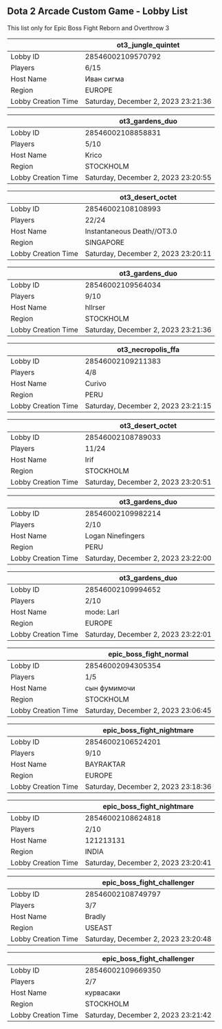 ## Dota 2 Arcade Custom Game - Lobby List

This list only for Epic Boss Fight Reborn and Overthrow 3

|  | ot3_jungle_quintet |
| ------ | ------ |
| Lobby ID | 28546002109570792 |
| Players | 6/15 |
| Host Name | Иван сигма |
| Region | EUROPE |
| Lobby Creation Time | Saturday, December 2, 2023 23:21:36 |


|  | ot3_gardens_duo |
| ------ | ------ |
| Lobby ID | 28546002108858831 |
| Players | 5/10 |
| Host Name | Krico |
| Region | STOCKHOLM |
| Lobby Creation Time | Saturday, December 2, 2023 23:20:55 |


|  | ot3_desert_octet |
| ------ | ------ |
| Lobby ID | 28546002108108993 |
| Players | 22/24 |
| Host Name | Instantaneous Death//OT3.0 |
| Region | SINGAPORE |
| Lobby Creation Time | Saturday, December 2, 2023 23:20:11 |


|  | ot3_gardens_duo |
| ------ | ------ |
| Lobby ID | 28546002109564034 |
| Players | 9/10 |
| Host Name | hllrser |
| Region | STOCKHOLM |
| Lobby Creation Time | Saturday, December 2, 2023 23:21:36 |


|  | ot3_necropolis_ffa |
| ------ | ------ |
| Lobby ID | 28546002109211383 |
| Players | 4/8 |
| Host Name | Curivo |
| Region | PERU |
| Lobby Creation Time | Saturday, December 2, 2023 23:21:15 |


|  | ot3_desert_octet |
| ------ | ------ |
| Lobby ID | 28546002108789033 |
| Players | 11/24 |
| Host Name | Irif |
| Region | STOCKHOLM |
| Lobby Creation Time | Saturday, December 2, 2023 23:20:51 |


|  | ot3_gardens_duo |
| ------ | ------ |
| Lobby ID | 28546002109982214 |
| Players | 2/10 |
| Host Name | Logan Ninefingers |
| Region | PERU |
| Lobby Creation Time | Saturday, December 2, 2023 23:22:00 |


|  | ot3_gardens_duo |
| ------ | ------ |
| Lobby ID | 28546002109994652 |
| Players | 2/10 |
| Host Name | mode: Larl |
| Region | EUROPE |
| Lobby Creation Time | Saturday, December 2, 2023 23:22:01 |


|  | epic_boss_fight_normal |
| ------ | ------ |
| Lobby ID | 28546002094305354 |
| Players | 1/5 |
| Host Name | сын фумимочи |
| Region | STOCKHOLM |
| Lobby Creation Time | Saturday, December 2, 2023 23:06:45 |


|  | epic_boss_fight_nightmare |
| ------ | ------ |
| Lobby ID | 28546002106524201 |
| Players | 9/10 |
| Host Name | BAYRAKTAR |
| Region | EUROPE |
| Lobby Creation Time | Saturday, December 2, 2023 23:18:36 |


|  | epic_boss_fight_nightmare |
| ------ | ------ |
| Lobby ID | 28546002108624818 |
| Players | 2/10 |
| Host Name | 121213131 |
| Region | INDIA |
| Lobby Creation Time | Saturday, December 2, 2023 23:20:41 |


|  | epic_boss_fight_challenger |
| ------ | ------ |
| Lobby ID | 28546002108749797 |
| Players | 3/7 |
| Host Name | Bradly |
| Region | USEAST |
| Lobby Creation Time | Saturday, December 2, 2023 23:20:48 |


|  | epic_boss_fight_challenger |
| ------ | ------ |
| Lobby ID | 28546002109669350 |
| Players | 2/7 |
| Host Name | курвасаки |
| Region | STOCKHOLM |
| Lobby Creation Time | Saturday, December 2, 2023 23:21:42 |


